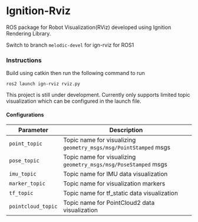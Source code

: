 # Ignition-Rviz
ROS package for Robot Visualization(RViz) developed using Ignition Rendering Library.

Switch to branch `melodic-devel` for ign-rviz for ROS1

### Instructions
Build using catkin then run the following command to run

    ros2 launch ign-rviz rviz.py

This project is still under development. Currently only supports limited topic visualization which can be configured in the launch file.

#### Configurations
|Parameter|Description|
|---|---|
|`point_topic`|Topic name for visualizing `geometry_msgs/msg/PointStamped` msgs|
|`pose_topic`|Topic name for visualizing `geometry_msgs/msg/PoseStamped` msgs|
|`imu_topic` |Topic name for IMU data visualization|
|`marker_topic` |Topic name for visualization markers|
|`tf_topic` |Topic name for tf_static data visualization|
|`pointcloud_topic` |Topic name for PointCloud2 data visualization|